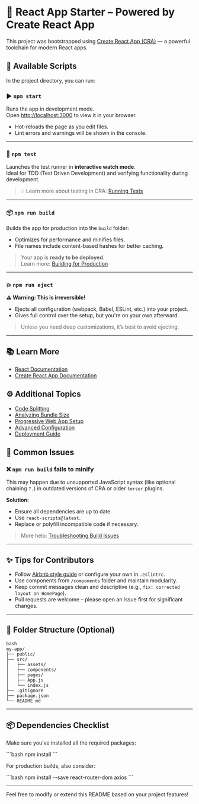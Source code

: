 # 🚀 React App Starter – Powered by Create React App

This project was bootstrapped using [Create React App (CRA)](https://github.com/facebook/create-react-app) — a powerful toolchain for modern React apps.

## 📜 Available Scripts

In the project directory, you can run:

### ▶️ `npm start`

Runs the app in development mode.  
Open [http://localhost:3000](http://localhost:3000) to view it in your browser.

- Hot-reloads the page as you edit files.
- Lint errors and warnings will be shown in the console.

---

### 🧪 `npm test`

Launches the test runner in **interactive watch mode**.  
Ideal for TDD (Test Driven Development) and verifying functionality during development.

> 💡 Learn more about testing in CRA: [Running Tests](https://facebook.github.io/create-react-app/docs/running-tests)

---

### 📦 `npm run build`

Builds the app for production into the `build` folder:

- Optimizes for performance and minifies files.
- File names include content-based hashes for better caching.

> Your app is **ready to be deployed**.  
> Learn more: [Building for Production](https://facebook.github.io/create-react-app/docs/production-build)

---

### 💥 `npm run eject`

**⚠️ Warning: This is irreversible!**

- Ejects all configuration (webpack, Babel, ESLint, etc.) into your project.
- Gives full control over the setup, but you're on your own afterward.

> Unless you need deep customizations, it’s best to avoid ejecting.

---

## 📚 Learn More

- [React Documentation](https://reactjs.org/)
- [Create React App Documentation](https://facebook.github.io/create-react-app/)

## ⚙️ Additional Topics

- [Code Splitting](https://facebook.github.io/create-react-app/docs/code-splitting)
- [Analyzing Bundle Size](https://facebook.github.io/create-react-app/docs/analyzing-the-bundle-size)
- [Progressive Web App Setup](https://facebook.github.io/create-react-app/docs/making-a-progressive-web-app)
- [Advanced Configuration](https://facebook.github.io/create-react-app/docs/advanced-configuration)
- [Deployment Guide](https://facebook.github.io/create-react-app/docs/deployment)

## 🐞 Common Issues

### ❌ `npm run build` fails to minify

This may happen due to unsupported JavaScript syntax (like optional chaining `?.`) in outdated versions of CRA or older `terser` plugins.

**Solution:**

- Ensure all dependencies are up to date.
- Use `react-scripts@latest`.
- Replace or polyfill incompatible code if necessary.

> More help: [Troubleshooting Build Issues](https://facebook.github.io/create-react-app/docs/troubleshooting#npm-run-build-fails-to-minify)

---

## ✨ Tips for Contributors

- Follow [Airbnb style guide](https://github.com/airbnb/javascript) or configure your own in `.eslintrc`.
- Use components from `/components` folder and maintain modularity.
- Keep commit messages clean and descriptive (e.g., `fix: corrected layout on HomePage`).
- Pull requests are welcome – please open an issue first for significant changes.

---

## 📁 Folder Structure (Optional)
```
bash
my-app/
├── public/
├── src/
│   ├── assets/
│   ├── components/
│   ├── pages/
│   ├── App.js
│   └── index.js
├── .gitignore
├── package.json
└── README.md
```

---

## 📦 Dependencies Checklist

Make sure you’ve installed all the required packages:

\`\`\`bash
npm install
\`\`\`

For production builds, also consider:

\`\`\`bash
npm install --save react-router-dom axios
\`\`\`

---

Feel free to modify or extend this README based on your project features!
